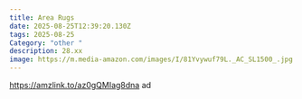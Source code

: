 ```yaml
---
title: Area Rugs
date: 2025-08-25T12:39:20.130Z
tags: 2025-08-25
Category: "other "
description: 28.xx
image: https://m.media-amazon.com/images/I/81Yvywuf79L._AC_SL1500_.jpg
---
```

https://amzlink.to/az0gQMIag8dna ad